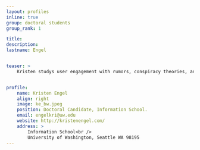 ```yaml
---
layout: profiles
inline: true
group: doctoral students
group_rank: 1

title: 
description: 
lastname: Engel


teaser: >
    Kristen studys user engagement with rumors, conspiracy theories, and interventions across online platforms. Kristen draws on human-computer interaction and data science techniques informed by social science to empirically measure and experimentally mitigate problematic interactions. Kristen's work aims to contribute to online trust and safety by aiding user disengagement from and resilience against rumors and conspiracy theories while minimizing harms. 


profile:
    name: Kristen Engel
    align: right
    image: ke_bw.jpeg
    position: Doctoral Candidate, Information School.
    email: engelkri@uw.edu
    website: http://kristenengel.com/
    address: >
        Information School<br />
        University of Washington, Seattle WA 98195
---
```


